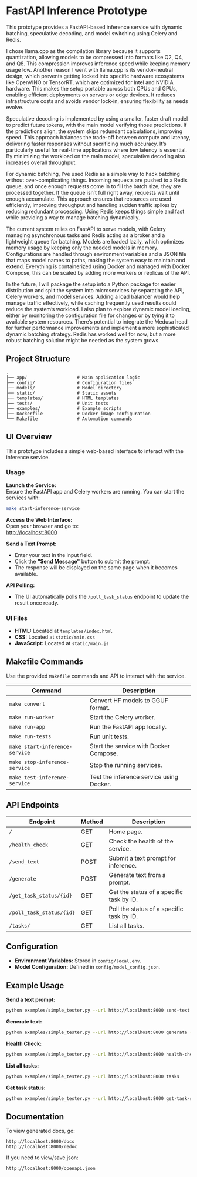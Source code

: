 
# FastAPI Inference Prototype

This prototype provides a FastAPI-based inference service with dynamic batching, speculative decoding, 
and model switching using Celery and Redis.

I chose llama.cpp as the compilation library because it supports quantization, allowing models to be compressed into formats like Q2, Q4, and Q8. This compression improves inference speed while keeping memory usage low. Another reason I went with llama.cpp is its vendor-neutral design, which prevents getting locked into specific hardware ecosystems like OpenVINO or TensorRT, which are optimized for Intel and NVIDIA hardware. This makes the setup portable across both CPUs and GPUs, enabling efficient deployments on servers or edge devices. It reduces infrastructure costs and avoids vendor lock-in, ensuring flexibility as needs evolve.

Speculative decoding is implemented by using a smaller, faster draft model to predict future tokens, with the main model verifying those predictions. If the predictions align, the system skips redundant calculations, improving speed. This approach balances the trade-off between compute and latency, delivering faster responses without sacrificing much accuracy. It’s particularly useful for real-time applications where low latency is essential. By minimizing the workload on the main model, speculative decoding also increases overall throughput.

For dynamic batching, I’ve used Redis as a simple way to hack batching without over-complicating things. Incoming requests are pushed to a Redis queue, and once enough requests come in to fill the batch size, they are processed together. If the queue isn’t full right away, requests wait until enough accumulate. This approach ensures that resources are used efficiently, improving throughput and handling sudden traffic spikes by reducing redundant processing. Using Redis keeps things simple and fast while providing a way to manage batching dynamically.

The current system relies on FastAPI to serve models, with Celery managing asynchronous tasks and Redis acting as a broker and a lightweight queue for batching. Models are loaded lazily, which optimizes memory usage by keeping only the needed models in memory. Configurations are handled through environment variables and a JSON file that maps model names to paths, making the system easy to maintain and extend. Everything is containerized using Docker and managed with Docker Compose, this can be scaled by adding more workers or replicas of the API.

In the future, I will package the setup into a Python package for easier distribution and split the system into microservices by separating the API, Celery workers, and model services. Adding a load balancer would help manage traffic effectively, while caching frequently used results could reduce the system’s workload. I also plan to explore dynamic model loading, either by monitoring the configuration file for changes or by tying it to available system resources. There’s potential to integrate the Medusa head for further performance improvements and implement a more sophisticated dynamic batching strategy. Redis has worked well for now, but a more robust batching solution might be needed as the system grows.


## Project Structure

```
.
├── app/                   # Main application logic
├── config/                # Configuration files
├── models/                # Model directory
├── static/                # Static assets
├── templates/             # HTML templates
├── tests/                 # Unit tests
├── examples/              # Example scripts
├── Dockerfile             # Docker image configuration
└── Makefile               # Automation commands
```

## UI Overview

This prototype includes a simple web-based interface to interact with the inference service.

### Usage

**Launch the Service:**  
   Ensure the FastAPI app and Celery workers are running. You can start the services with:

   ```bash
   make start-inference-service
   ```

**Access the Web Interface:**  
   Open your browser and go to:  
   [http://localhost:8000](http://localhost:8000)

**Send a Text Prompt:**  
   - Enter your text in the input field.
   - Click the **"Send Message"** button to submit the prompt.
   - The response will be displayed on the same page when it becomes available.

**API Polling:**  
   - The UI automatically polls the `/poll_task_status` endpoint to update the result once ready.

### UI Files

- **HTML:** Located at `templates/index.html`
- **CSS:** Located at `static/main.css`
- **JavaScript:** Located at `static/main.js`

## Makefile Commands

Use the provided ```Makefile``` commands and API to interact with the service.

| Command                        | Description                                  |
|--------------------------------|----------------------------------------------|
| `make convert`                 | Convert HF models to GGUF format.            |
| `make run-worker`              | Start the Celery worker.                     |
| `make run-app`                 | Run the FastAPI app locally.                 |
| `make run-tests`               | Run unit tests.                              |
| `make start-inference-service` | Start the service with Docker Compose.       |
| `make stop-inference-service`  | Stop the running services.                   |
| `make test-inference-service`  | Test the inference service using Docker.     |

## API Endpoints

| Endpoint                  | Method | Description                                |
|---------------------------|--------|--------------------------------------------|
| `/`                       | GET    | Home page.                                 |
| `/health_check`           | GET    | Check the health of the service.           |
| `/send_text`              | POST   | Submit a text prompt for inference.        |
| `/generate`               | POST   | Generate text from a prompt.               |
| `/get_task_status/{id}`   | GET    | Get the status of a specific task by ID.   |
| `/poll_task_status/{id}`  | GET    | Poll the status of a specific task by ID.   |
| `/tasks/`                 | GET    | List all tasks.                            |

## Configuration

- **Environment Variables:** Stored in `config/local.env`.
- **Model Configuration:** Defined in `config/model_config.json`.

## Example Usage

**Send a text prompt:**
```bash
python examples/simple_tester.py --url http://localhost:8000 send-text --prompt "Hello, how are you?" --model-name vicuna_q2
```

**Generate text:**
```bash
python examples/simple_tester.py --url http://localhost:8000 generate --prompt "Hello, how are you?" --model-name vicuna_q2
```

**Health Check:**
```bash
python examples/simple_tester.py --url http://localhost:8000 health-check
```

**List all tasks:**
```bash
python examples/simple_tester.py --url http://localhost:8000 tasks
```

**Get task status:**
```bash
python examples/simple_tester.py --url http://localhost:8000 get-task-status --task-id <TASK_ID>
```

## Documentation

To view generated docs, go:

```
http://localhost:8000/docs
http://localhost:8000/redoc
```

If you need to view/save json:

```
http://localhost:8000/openapi.json
```

